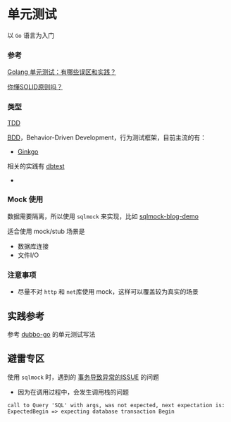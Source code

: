 # 单元测试

以 `Go` 语言为入门

### 参考

[Golang 单元测试：有哪些误区和实践？](https://developer.aliyun.com/article/778487)

[你懂SOLID原则吗？](https://mp.weixin.qq.com/s/JOVSkcC48qwoaByxUtgcFA)

### 类型

[TDD]()

[BDD]()，Behavior-Driven Development，行为测试框架，目前主流的有：

-  [Ginkgo](https://blog.gmem.cc/ginkgo-study-note)

相关的实践有 [dbtest](https://github.com/dche423/dbtest.git)

- 

### Mock 使用

数据需要隔离，所以使用 `sqlmock` 来实现，比如 [sqlmock-blog-demo](https://github.com/DATA-DOG/go-sqlmock/tree/master/examples/blog)



适合使用 mock/stub 场景是

- 数据库连接
- 文件I/O

### 注意事项

- 尽量不对 `http` 和 `net`库使用 mock，这样可以覆盖较为真实的场景

## 实践参考

参考 [dubbo-go](https://github.com/apache/dubbo-go) 的单元测试写法

## 避雷专区

使用 `sqlmock` 时，遇到的 [事务导致异常的ISSUE](https://github.com/DATA-DOG/go-sqlmock/issues/210) 的问题

- 因为在调用过程中，会发生调用栈的问题

```
call to Query 'SQL' with args, was not expected, next expectation is: ExpectedBegin => expecting database transaction Begin
```

## 

